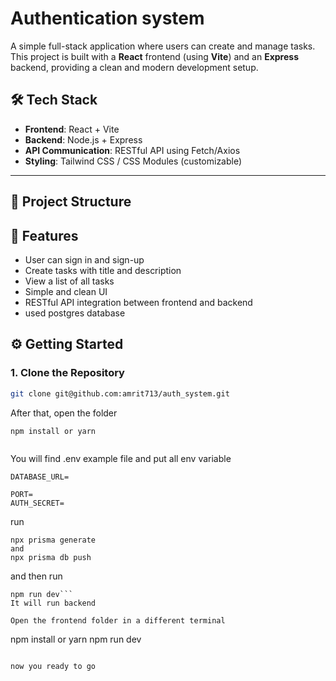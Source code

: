# Authentication system

A simple full-stack application where users can create and manage tasks. This project is built with a **React** frontend (using **Vite**) and an **Express** backend, providing a clean and modern development setup.

## 🛠 Tech Stack

- **Frontend**: React + Vite
- **Backend**: Node.js + Express
- **API Communication**: RESTful API using Fetch/Axios
- **Styling**: Tailwind CSS / CSS Modules (customizable)

---

## 📁 Project Structure

## 🚀 Features

- User can sign in and sign-up
- Create tasks with title and description
- View a list of all tasks
- Simple and clean UI
- RESTful API integration between frontend and backend
- used postgres database

## ⚙️ Getting Started

### 1. Clone the Repository

```bash
git clone git@github.com:amrit713/auth_system.git
```

After that, open the folder

``` cd backend
npm install or yarn


```

You will find .env example file and put all env variable


```
DATABASE_URL=

PORT=
AUTH_SECRET=
```
run 
```
npx prisma generate
and
npx prisma db push
```
and then
run 
```
npm run dev```
It will run backend

Open the frontend folder in a different terminal

```
npm install or yarn
npm run dev

```

now you ready to go
